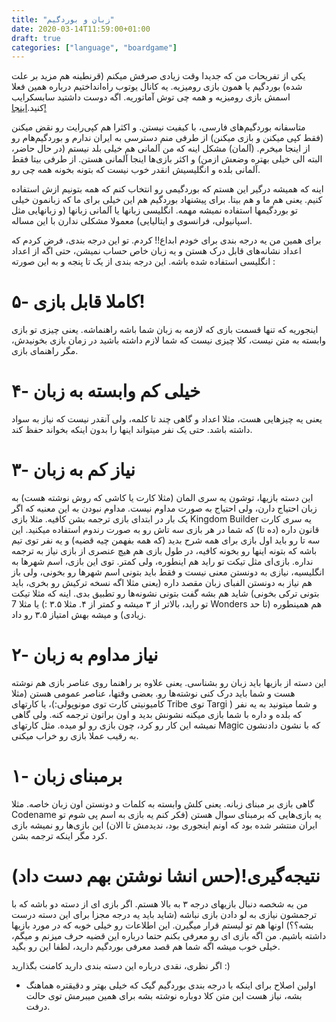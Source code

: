 ```yaml
---
title: "زبان و بوردگیم"
date: 2020-03-14T11:59:00+01:00
draft: true
categories: ["language", "boardgame"]
---
```


یکی از تفریحات من که جدیدا وقت زیادی صرفش میکنم (قرنطینه هم مزید بر علت شده) بوردگیم یا همون بازی رومیزیه. یه کانال یوتوب راه‌انداختیم درباره همین فعلا اسمش بازی رومیزیه و همه چی توش آماتوریه. اگه دوست داشتید سابسکرایب کنید.[اینجا!](https://www.youtube.com/channel/UCJL8t1gU39jjusk9TuXAJwQ) 

متاسفانه بوردگیم‌های فارسی، با کیفیت نیستن. و اکثرا هم کپی‌رایت رو نقض میکنن (فقط کپی میکنن و بازی میکنن) از طرفی منم دسترسی به ایران ندارم و بوردگیم‌هام رو از اینجا میخرم. (آلمان) مشکل اینه که من آلمانی هم خیلی بلد نیستم (در حال حاضر، البته الی خیلی بهتره وضعش ازمن) و اکثر بازی‌ها اینجا آلمانی هستن. از طرفی بیتا فقط آلمانی بلده و انگلیسیش انقدر خوب نیست که بتونه بخونه همه چی رو. 

اینه که همیشه درگیر این هستم که بوردگیمی رو انتخاب کنم که همه بتونیم ازش استفاده کنیم. یعنی هم ما و هم بیتا. برای پیشنهاد بوردگیم هم این خیلی برای ما که زبانمون خیلی تو بوردگیمها استفاده نمیشه مهمه. انگلیسی زبانها یا آلمانی زبانها (و زبانهایی مثل اسپانیولی، فرانسوی و ایتالیایی) معمولا مشکلی ندارن با این مساله. 

برای همین من یه درجه بندی برای خودم ابداع!! کردم. تو این درجه بندی، فرض کردم که اعداد نشانه‌های قابل درک هستن و یه زبان خاص حساب نمیشن، حتی اگه از اعداد انگلیسی استفاده شده باشه. این درجه بندی از یک تا پنجه و به این صورته : 


۵- کاملا قابل بازی!
===
اینجوریه که تنها قسمت بازی که لازمه به زبان شما باشه راهنماشه. 
یعنی چیزی تو بازی وابسته به متن نیست، کلا چیزی نیست که شما لازم داشته باشید در زمان بازی بخونیدش، مگر راهنمای بازی. 

۴- خیلی کم وابسته به زبان
===

یعنی یه چیزهایی هست، مثلا اعداد و گاهی چند تا کلمه، ولی آنقدر نیست که نیاز به سواد داشته باشد. حتی یک نفر میتواند اینها را بدون اینکه بخواند حفظ کند. 

۳- نیاز کم به زبان
===

این دسته بازیها، توشون یه سری المان (مثلا کارت یا کاشی که روش نوشته هست) به زبان احتیاج دارن، ولی احتیاج به صورت مداوم نیست. مداوم نبودن به این معنیه که اگر یک‌‌ بار در ابتدای بازی ترجمه بشن کافیه. مثلا بازی Kingdom Builder یه سری کارت قانون داره (ده تا) که شما در هر بازی سه تاش رو به صورت رندوم استفاده میکنید. این سه تا رو باید اول بازی برای همه شرح بدید (که همه بفهمن چیه قضیه) و یه نفر توی تیم باشه که بتونه اینها رو بخونه کافیه، در طول بازی هم هیچ عنصری از بازی نیاز به ترجمه نداره. بازی‌ای مثل تیکت تو راید هم اینطوره، ولی کمتر. توی این بازی، اسم شهرها به انگلیسیه، نیازی به دونستن معنی نیست و فقط باید بتونی اسم شهرها رو بخونی، ولی باز هم نیاز به دونستن الفبای زبان مقصد داره (یعنی مثلا اگه نسخه ترکیش رو بخری، باید بتونی ترکی بخونی) شاید هم بشه گفت بتونی نشونه‌ها رو تطبیق بدی. اینه که مثلا تیکت تو راید، بالاتر از ۳ میشه و کمتر از ۴. مثلا ۳.۵ :) یا مثلا 7 Wonders هم همینطوره (تا حد زیادی) و میشه بهش امتیاز ۳.۵ رو داد. 


۲- نیاز مداوم به زبان 
===

این دسته از بازیها باید زبان رو بشناسی. یعنی علاوه بر راهنما روی عناصر بازی هم نوشته هست و شما باید درک کنی نوشته‌ها رو. بعضی وقتها، عناصر عمومی هستن (مثلا کامیونیتی کارت توی مونوپولی:)، یا کارتهای Tribe توی Targi ) و شما میتونید به یه نفر که بلده و داره با شما بازی میکنه نشونش بدید و اون براتون ترجمه کنه. ولی گاهی نمیشه این کار رو کرد، چون بازی رو لو میده. مثل کارتهای Magic که با نشون دادنشون به رقیب عملا بازی رو خراب میکنی. 

۱- برمبنای زبان
===

گاهی بازی بر مبنای زبانه. یعنی کلش وابسته به کلمات و دونستن اون زبان خاصه. مثلا Codename یه بازی‌هایی که برمبنای سوال هستن (فکر کنم یه بازی به اسم پی شوم تو ایران منتشر شده بود که اونم اینجوری بود، ندیدمش تا الان) این بازی‌‌ها رو نمیشه بازی کرد مگر اینکه ترجمه بشن. 



نتیجه‌گیری!‌(حس انشا نوشتن بهم دست داد)
===

من به شخصه دنبال بازیهای درجه ۳ به بالا هستم. اگر بازی ای از دسته دو باشه که با ترجمشون نیازی به لو دادن بازی نباشه (شاید باید یه درجه مجزا برای این دسته درست بشه؟؟) اونها هم تو لیستم قرار میگیرن. این اطلاعات رو خیلی خوبه که در مورد بازیها داشته باشیم. من اگه بازی ای رو معرفی بکنم حتما درباره این قضیه حرف میزنم و میگم، خیلی خوب میشه اگه شما هم قصد معرفی بوردگیم دارید، لطفا این رو بگید. 


اگر نظری، نقدی درباره این دسته بندی دارید کامنت بگذارید :)

- اولین اصلاح برای اینکه با درجه بندی بوردگیم گیک که خیلی بهتر و دقیقتره هماهنگ بشه، نیاز هست این متن کلا دوباره نوشته بشه برای همین میبرمش توی حالت درفت. 
